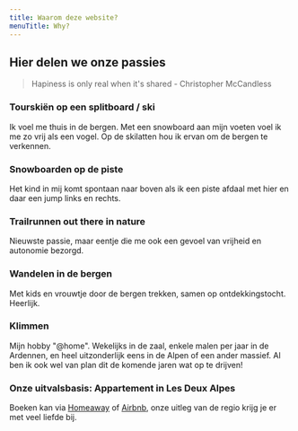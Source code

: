 ```yaml
---
title: Waarom deze website?
menuTitle: Why?
---
```


## Hier delen we onze passies

> Hapiness is only real when it's shared - Christopher McCandless

### Tourskiën op een splitboard / ski

Ik voel me thuis in de bergen. Met een snowboard aan mijn voeten voel ik me zo vrij als een vogel. Op de skilatten hou ik ervan om de bergen te verkennen.

### Snowboarden op de piste

Het kind in mij komt spontaan naar boven als ik een piste afdaal met hier en daar een jump links en rechts.

### Trailrunnen out there in nature

Nieuwste passie, maar eentje die me ook een gevoel van vrijheid en autonomie bezorgd.

### Wandelen in de bergen

Met kids en vrouwtje door de bergen trekken, samen op ontdekkingstocht. Heerlijk.

### Klimmen

Mijn hobby "@home". Wekelijks in de zaal, enkele malen per jaar in de Ardennen, en heel uitzonderlijk eens in de Alpen of een ander massief. Al ben ik ook wel van plan dit de komende jaren wat op te drijven!

### Onze uitvalsbasis: Appartement in Les Deux Alpes

Boeken kan via [Homeaway](http://www.homeaway.nl/vakantiewoning/p6790598?uni_id=3967686) of [Airbnb](https://www.airbnb.com/rooms/21614907), onze uitleg van de regio krijg je er met veel liefde bij.
